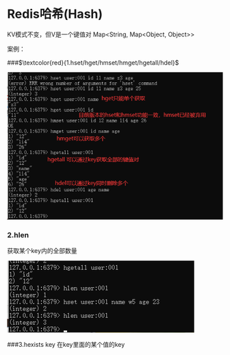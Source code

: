 # Redis哈希(Hash)

KV模式不变，但V是一个键值对  Map<String, Map<Object, Object>>

案例：

###$\textcolor{red}{1.hset/hget/hmset/hmget/hgetall/hdel}$

![](images/34.hash命令.jpg)

### 2.hlen

获取某个key内的全部数量

![](images/35.Hash-hlen.jpg)

###3.hexists key 在key里面的某个值的key



